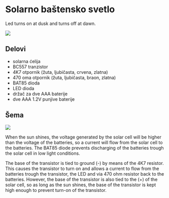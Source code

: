 # Solarno baštensko svetlo

Led turns on at dusk and turns off at dawn.

![](solarno-bastensko-svetlo.jpg)

## Delovi

- solarna ćelija
- BC557 tranzistor 
- 4K7 otpornik (žuta, ljubičasta, crvena, zlatna)
- 470 oma otpornik (žuta, ljubičasta, braon, zlatna)
- BAT85 dioda
- LED dioda 
- držač za dve AAA baterije
- dve AAA 1.2V punjive baterije

## Šema

![](slike/solarno-bastensko-svetlo-shema.jpg)

When the sun shines, the voltage generated by the solar cell will be higher than the voltage of the batteries, so a current will flow from the solar cell to the batteries. The BAT85 diode prevents discharging of the batteries trough the solar cell in low light conditions. 

The base of the transistor is tied to ground (-) by means of the 4K7 resistor. This causes the transistor to turn on and allows a current to flow from the batteries trough the transistor, the LED and via 470 ohm resistor back to the batteries. However, the base of the transistor is also tied to the (+) of the solar cell, so as long as the sun shines, the base of the transistor is kept high enough to prevent turn-on of the transistor.